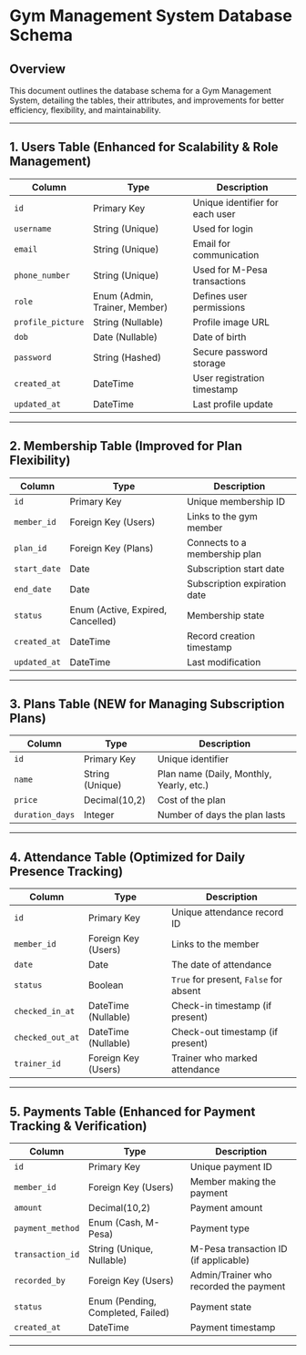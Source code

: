 # Gym Management System Database Schema

## Overview

This document outlines the database schema for a Gym Management System, detailing the tables, their attributes, and improvements for better efficiency, flexibility, and maintainability.

---

## 1. Users Table (Enhanced for Scalability & Role Management)

| Column            | Type                          | Description                     |
| ----------------- | ----------------------------- | ------------------------------- |
| `id`              | Primary Key                   | Unique identifier for each user |
| `username`        | String (Unique)               | Used for login                  |
| `email`           | String (Unique)               | Email for communication         |
| `phone_number`    | String (Unique)               | Used for M-Pesa transactions    |
| `role`            | Enum (Admin, Trainer, Member) | Defines user permissions        |
| `profile_picture` | String (Nullable)             | Profile image URL               |
| `dob`             | Date (Nullable)               | Date of birth                   |
| `password`        | String (Hashed)               | Secure password storage         |
| `created_at`      | DateTime                      | User registration timestamp     |
| `updated_at`      | DateTime                      | Last profile update             |

---

## 2. Membership Table (Improved for Plan Flexibility)

| Column       | Type                              | Description                   |
| ------------ | --------------------------------- | ----------------------------- |
| `id`         | Primary Key                       | Unique membership ID          |
| `member_id`  | Foreign Key (Users)               | Links to the gym member       |
| `plan_id`    | Foreign Key (Plans)               | Connects to a membership plan |
| `start_date` | Date                              | Subscription start date       |
| `end_date`   | Date                              | Subscription expiration date  |
| `status`     | Enum (Active, Expired, Cancelled) | Membership state              |
| `created_at` | DateTime                          | Record creation timestamp     |
| `updated_at` | DateTime                          | Last modification             |

---

## 3. Plans Table (NEW for Managing Subscription Plans)

| Column          | Type            | Description                              |
| --------------- | --------------- | ---------------------------------------- |
| `id`            | Primary Key     | Unique identifier                        |
| `name`          | String (Unique) | Plan name (Daily, Monthly, Yearly, etc.) |
| `price`         | Decimal(10,2)   | Cost of the plan                         |
| `duration_days` | Integer         | Number of days the plan lasts            |


---

## 4. Attendance Table (Optimized for Daily Presence Tracking)

| Column           | Type                | Description                            |
| ---------------- | ------------------- | -------------------------------------- |
| `id`             | Primary Key         | Unique attendance record ID            |
| `member_id`      | Foreign Key (Users) | Links to the member                    |
| `date`           | Date                | The date of attendance                 |
| `status`         | Boolean             | `True` for present, `False` for absent |
| `checked_in_at`  | DateTime (Nullable) | Check-in timestamp (if present)        |
| `checked_out_at` | DateTime (Nullable) | Check-out timestamp (if present)       |
| `trainer_id`     | Foreign Key (Users) | Trainer who marked attendance          |

---

## 5. Payments Table (Enhanced for Payment Tracking & Verification)

| Column           | Type                              | Description                            |
| ---------------- | --------------------------------- | -------------------------------------- |
| `id`             | Primary Key                       | Unique payment ID                      |
| `member_id`      | Foreign Key (Users)               | Member making the payment              |
| `amount`         | Decimal(10,2)                     | Payment amount                         |
| `payment_method` | Enum (Cash, M-Pesa)               | Payment type                           |
| `transaction_id` | String (Unique, Nullable)         | M-Pesa transaction ID (if applicable)  |
| `recorded_by`    | Foreign Key (Users)               | Admin/Trainer who recorded the payment |
| `status`         | Enum (Pending, Completed, Failed) | Payment state                          |
| `created_at`     | DateTime                          | Payment timestamp                      |

---
